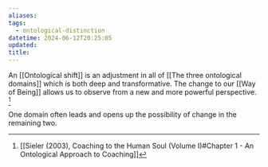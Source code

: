 ```yaml
---
aliases: 
tags:
  - ontological-distinction
datetime: 2024-06-12T20:25:05
updated: 
title: 
---
```

An [[Ontological shift]] is an adjustment in all of [[The three ontological domains]] which is both deep and transformative. The change to our [[Way of Being]] allows us to observe from a new and more powerful perspective. [^1]

One domain often leads and opens up the possibility of change in the remaining two.

[^1]: [[Sieler (2003), Coaching to the Human Soul (Volume I)#Chapter 1 - An Ontological Approach to Coaching]]